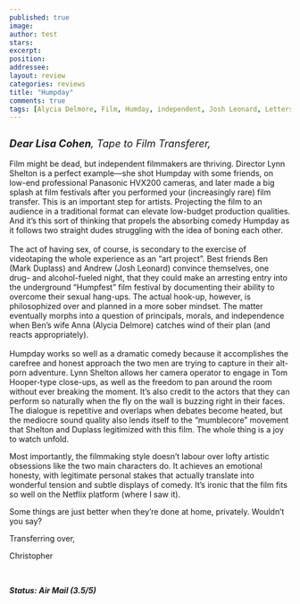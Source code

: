```yaml
---
published: true
image:
author: test 
stars: 
excerpt: 
position: 
addressee: 
layout: review
categories: reviews
title: "Humpday"
comments: true
tags: [Alycia Delmore, Film, Humday, independent, Josh Leonard, Letters, Lynn Shelton, Mark Duplass, mumblecore, netflix, transfer, video]
---
```

<div><p><span class="full-image-block ssNonEditable"><span><a href="/letters/2013/2/1/humpday.html"><img src="http://static.squarespace.com/static/5005f6bcc4aa41161b33e89e/5329cf1fe4b07c068ebf74de/5329cf1fe4b07c068ebf77ae/1359756782237/Humpday.jpg" alt="" /></a></span></span></p>
<p><em><span style="font-size:130%;"><strong>Dear Lisa Cohen</strong>, Tape to Film Transferer,</span></em><br /> <br />Film might be dead, but independent filmmakers are thriving. Director Lynn Shelton is a perfect example&mdash;she shot Humpday with some friends, on low-end professional Panasonic HVX200 cameras, and later made a big splash at film festivals after you performed your (increasingly rare) film transfer. This is an important step for artists. Projecting the film to an audience in a traditional format can elevate low-budget production qualities. And it&rsquo;s this sort of thinking that propels the absorbing comedy Humpday as it follows two straight dudes struggling with the idea of boning each other.<br /> <br />The act of having sex, of course, is secondary to the exercise of videotaping the whole experience as an &ldquo;art project&rdquo;. Best friends Ben (Mark Duplass) and Andrew (Josh Leonard) convince themselves, one drug- and alcohol-fueled night, that they could make an arresting entry into the underground &ldquo;Humpfest&rdquo; film festival by documenting their ability to overcome their sexual hang-ups.  The actual hook-up, however, is philosophized over and planned in a more sober mindset. The matter eventually morphs into a question of principals, morals, and independence when Ben&rsquo;s wife Anna (Alycia Delmore) catches wind of their plan (and reacts appropriately).<br /> <br />Humpday works so well as a dramatic comedy because it accomplishes the carefree and honest approach the two men are trying to capture in their alt-porn adventure. Lynn Shelton allows her camera operator to engage in Tom Hooper-type close-ups, as well as the freedom to pan around the room without ever breaking the moment. It&rsquo;s also credit to the actors that they can perform so naturally when the fly on the wall is buzzing right in their faces. The dialogue is repetitive and overlaps when debates become heated, but the mediocre sound quality also lends itself to the &ldquo;mumblecore&rdquo; movement that Shelton and Duplass legitimized with this film. The whole thing is a joy to watch unfold.</p>
<p>Most importantly, the filmmaking style doesn&rsquo;t labour over lofty artistic obsessions like the two main characters do. It achieves an emotional honesty, with legitimate personal stakes that actually translate into wonderful tension and subtle displays of comedy.  It&rsquo;s ironic that the film fits so well on the Netflix platform (where I saw it).</p>
<p>Some things are just better when they&rsquo;re done at home, privately. Wouldn&rsquo;t you say?</p>
<p>Transferring over,</p>
<p>Christopher</p>
<p>&nbsp;</p>
<p><strong><em>Status: Air Mail</em></strong><strong><em> (3.5/5)</em></strong></p></div>
